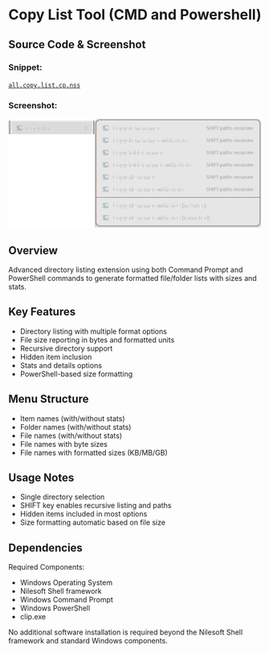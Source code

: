 # Copy List Tool (CMD and Powershell)

## Source Code & Screenshot

### Snippet:
[`all.copy.list.cp.nss`](/ex3.multifunction/all.copy.list.cp.nss)

### Screenshot:
![Screenshot 1)](/ex3.multifunction/all.copy.list.cp.png)

## Overview
Advanced directory listing extension using both Command Prompt and PowerShell commands to generate formatted file/folder lists with sizes and stats.

## Key Features
- Directory listing with multiple format options
- File size reporting in bytes and formatted units
- Recursive directory support
- Hidden item inclusion
- Stats and details options
- PowerShell-based size formatting

## Menu Structure
- Item names (with/without stats)
- Folder names (with/without stats)
- File names (with/without stats)
- File names with byte sizes
- File names with formatted sizes (KB/MB/GB)

## Usage Notes
- Single directory selection
- SHIFT key enables recursive listing and paths
- Hidden items included in most options
- Size formatting automatic based on file size

## Dependencies
Required Components:
- Windows Operating System
- Nilesoft Shell framework
- Windows Command Prompt
- Windows PowerShell
- clip.exe

No additional software installation is required beyond the Nilesoft Shell framework and standard Windows components.